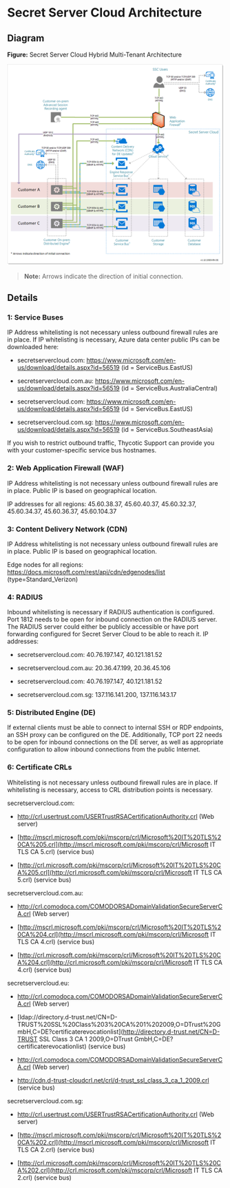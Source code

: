 [title]: # (Secret Server Cloud Architecture)
[tags]: # (Secret Server Cloud, Architecture)
[priority]: # (1000)

# Secret Server Cloud Architecture

## Diagram

**Figure:** Secret Server Cloud Hybrid Multi-Tenant Architecture

![image-20200522120219066](images/image-20200522120219066.png)

> **Note:** Arrows indicate the direction of initial connection.

## Details

### 1: Service Buses

IP Address whitelisting is not necessary unless outbound firewall rules are in place. If IP whitelisting is necessary, Azure data center public IPs can be downloaded here:

- secretservercloud.com: https://www.microsoft.com/en-us/download/details.aspx?id=56519 (id = ServiceBus.EastUS)

- secretservercloud.com.au: https://www.microsoft.com/en-us/download/details.aspx?id=56519 (id = ServiceBus.AustraliaCentral)

- secretservercloud.com: https://www.microsoft.com/en-us/download/details.aspx?id=56519 (id = ServiceBus.EastUS)

- secretservercloud.com.sg: https://www.microsoft.com/en-us/download/details.aspx?id=56519 (id = ServiceBus.SoutheastAsia)

If you wish to restrict outbound traffic, Thycotic Support can provide you with your customer-specific service bus hostnames.

### 2: Web Application Firewall (WAF)

IP Address whitelisting is not necessary unless outbound firewall rules are in place. Public IP is based on geographical location. 

IP addresses for all regions: 45.60.38.37, 45.60.40.37, 45.60.32.37, 45.60.34.37, 45.60.36.37, 45.60.104.37

### 3: Content Delivery Network (CDN)

IP Address whitelisting is not necessary unless outbound firewall rules are in place. Public IP is based on geographical location. 

Edge nodes for all regions: https://docs.microsoft.com/rest/api/cdn/edgenodes/list (type=Standard_Verizon)

### 4: RADIUS

Inbound whitelisting is necessary if RADIUS authentication is configured. Port 1812 needs to be open for inbound connection on the RADIUS server. The RADIUS server could either be publicly accessible or have port forwarding configured for Secret Server Cloud to be able to reach it. IP addresses:

- secretservercloud.com: 40.76.197.147, 40.121.181.52

- secretservercloud.com.au: 20.36.47.199, 20.36.45.106

- secretservercloud.com: 40.76.197.147, 40.121.181.52

- secretservercloud.com.sg: 137.116.141.200, 137.116.143.17

### 5: Distributed Engine (DE)

If external clients must be able to connect to internal SSH or RDP endpoints, an SSH proxy can be configured on the DE. Additionally, TCP port 22 needs to be open for inbound connections on the DE server, as well as appropriate configuration to allow inbound connections from the public Internet.

### 6: Certificate CRLs

Whitelisting is not necessary unless outbound firewall rules are in place. If whitelisting is necessary, access to CRL distribution points is necessary. 

secretservercloud.com:

- http://crl.usertrust.com/USERTrustRSACertificationAuthority.crl (Web server)

- [http://mscrl.microsoft.com/pki/mscorp/crl/Microsoft%20IT%20TLS%20CA%205.crl](http://mscrl.microsoft.com/pki/mscorp/crl/Microsoft IT TLS CA 5.crl) (service bus)

- [http://crl.microsoft.com/pki/mscorp/crl/Microsoft%20IT%20TLS%20CA%205.crl](http://crl.microsoft.com/pki/mscorp/crl/Microsoft IT TLS CA 5.crl) (service bus)

secretservercloud.com.au:

- http://crl.comodoca.com/COMODORSADomainValidationSecureServerCA.crl (Web server)

- [http://mscrl.microsoft.com/pki/mscorp/crl/Microsoft%20IT%20TLS%20CA%204.crl](http://mscrl.microsoft.com/pki/mscorp/crl/Microsoft IT TLS CA 4.crl) (service bus)

- [http://crl.microsoft.com/pki/mscorp/crl/Microsoft%20IT%20TLS%20CA%204.crl](http://crl.microsoft.com/pki/mscorp/crl/Microsoft IT TLS CA 4.crl) (service bus)

secretservercloud.eu:

- http://crl.comodoca.com/COMODORSADomainValidationSecureServerCA.crl (Web server)

- [ldap://directory.d-trust.net/CN=D-TRUST%20SSL%20Class%203%20CA%201%202009,O=DTrust%20GmbH,C=DE?certificaterevocationlist](http://directory.d-trust.net/CN=D-TRUST SSL Class 3 CA 1 2009,O=DTrust GmbH,C=DE?certificaterevocationlist) (service bus)

- http://crl.comodoca.com/COMODORSADomainValidationSecureServerCA.crl (Web server)

- http://cdn.d-trust-cloudcrl.net/crl/d-trust_ssl_class_3_ca_1_2009.crl (service bus)

 secretservercloud.com.sg:

- http://crl.usertrust.com/USERTrustRSACertificationAuthority.crl (Web server)

- [http://mscrl.microsoft.com/pki/mscorp/crl/Microsoft%20IT%20TLS%20CA%202.crl](http://mscrl.microsoft.com/pki/mscorp/crl/Microsoft IT TLS CA 2.crl) (service bus)

- [http://crl.microsoft.com/pki/mscorp/crl/Microsoft%20IT%20TLS%20CA%202.crl](http://crl.microsoft.com/pki/mscorp/crl/Microsoft IT TLS CA 2.crl) (service bus)